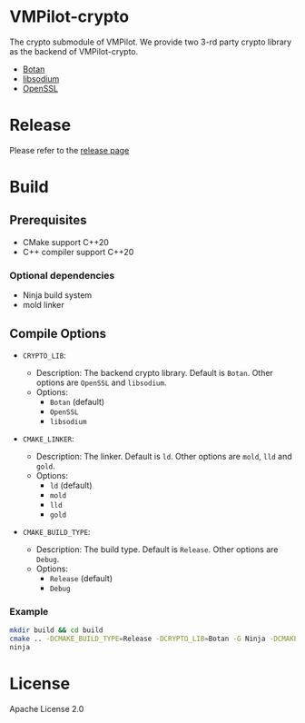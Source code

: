 VMPilot-crypto
===

The crypto submodule of VMPilot.
We provide two 3-rd party crypto library as the backend of VMPilot-crypto.

- [Botan](https://github.com/randombit/botan)
- [libsodium](https://github.com/jedisct1/libsodium)
- [OpenSSL](https://github.com/openssl/openssl)

# Release
Please refer to the [release page](https://github.com/25077667/VMPilot-crypto/releases)

# Build
## Prerequisites
- CMake support C++20
- C++ compiler support C++20

### Optional dependencies
- Ninja build system
- mold linker

## Compile Options
- `CRYPTO_LIB`: 
    - Description: The backend crypto library. Default is `Botan`. Other options are `OpenSSL` and `libsodium`.
    - Options:
        - `Botan` (default)
        - `OpenSSL`
        - `libsodium`

- `CMAKE_LINKER`: 
    - Description: The linker. Default is `ld`. Other options are `mold`, `lld` and `gold`.
    - Options:
        - `ld`  (default)
        - `mold`
        - `lld`
        - `gold`

- `CMAKE_BUILD_TYPE`:
    - Description: The build type. Default is `Release`. Other options are `Debug`.
    - Options:
        - `Release` (default)
        - `Debug`

### Example
```bash
mkdir build && cd build
cmake .. -DCMAKE_BUILD_TYPE=Release -DCRYPTO_LIB=Botan -G Ninja -DCMAKE_LINKER=mold
ninja
```

# License
Apache License 2.0
